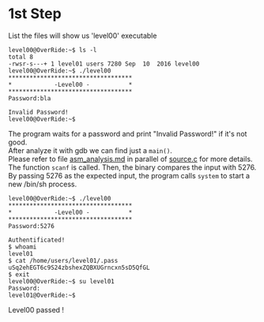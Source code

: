 # 1st Step
  
List the files will show us 'level00' executable
```
level00@OverRide:~$ ls -l
total 8
-rwsr-s---+ 1 level01 users 7280 Sep  10  2016 level00
level00@OverRide:~$ ./level00
***********************************
*            -Level00 -           *
***********************************
Password:bla

Invalid Password!
level00@OverRide:~$
```
The program waits for a password and print "Invalid Password!" if it's not good.  
After analyze it with gdb we can find just a `main()`.  
Please refer to file [asm_analysis.md](https://github.com/maxisimo/42-OverRide/blob/main/level00/Ressources/asm_analysis.md) in parallel of [source.c](https://github.com/maxisimo/42-OverRide/blob/main/level00/source.c) for more details.  
The function `scanf` is called. Then, the binary compares the input with 5276.  
By passing 5276 as the expected input, the program calls `system` to start a new /bin/sh process.
```
level00@OverRide:~$ ./level00
***********************************
*            -Level00 -           *
***********************************
Password:5276

Authentificated!
$ whoami
level01
$ cat /home/users/level01/.pass
uSq2ehEGT6c9S24zbshexZQBXUGrncxn5sD5QfGL
$ exit
level00@OverRide:~$ su level01
Password:
level01@OverRide:~$
```
Level00 passed !
